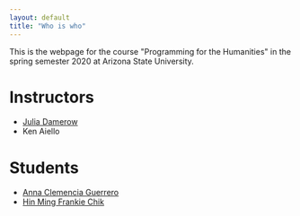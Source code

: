 ```yaml
---
layout: default
title: "Who is who"
---
```


This is the webpage for the course "Programming for the Humanities" in the spring semester 2020 at Arizona State University.

# Instructors

- [Julia Damerow](julia.md)
- Ken Aiello

# Students

- [Anna Clemencia Guerrero](anna.md)
- [Hin Ming Frankie Chik](Frankie.md)

